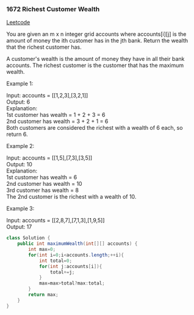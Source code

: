 ### 1672 Richest Customer Wealth

[Leetcode](https://leetcode.com/problems/richest-customer-wealth/)

You are given an m x n integer grid accounts where accounts[i][j] is the amount of money the i​​​​​​​​​​​th​​​​ customer has in the j​​​​​​​​​​​th​​​​ bank. Return the wealth that the richest customer has.

A customer's wealth is the amount of money they have in all their bank accounts. The richest customer is the customer that has the maximum wealth.

 

Example 1:

Input: accounts = [[1,2,3],[3,2,1]]  
Output: 6  
Explanation:  
1st customer has wealth = 1 + 2 + 3 = 6  
2nd customer has wealth = 3 + 2 + 1 = 6  
Both customers are considered the richest with a wealth of 6 each, so return 6.  

Example 2:

Input: accounts = [[1,5],[7,3],[3,5]]  
Output: 10  
Explanation:   
1st customer has wealth = 6  
2nd customer has wealth = 10   
3rd customer has wealth = 8  
The 2nd customer is the richest with a wealth of 10.  

Example 3:

Input: accounts = [[2,8,7],[7,1,3],[1,9,5]]  
Output: 17


```java
class Solution {
    public int maximumWealth(int[][] accounts) {
        int max=0;
        for(int i=0;i<accounts.length;++i){
            int total=0;
            for(int j:accounts[i]){
                total+=j;
            }
            max=max>total?max:total;
        }
        return max;
    }
}
```